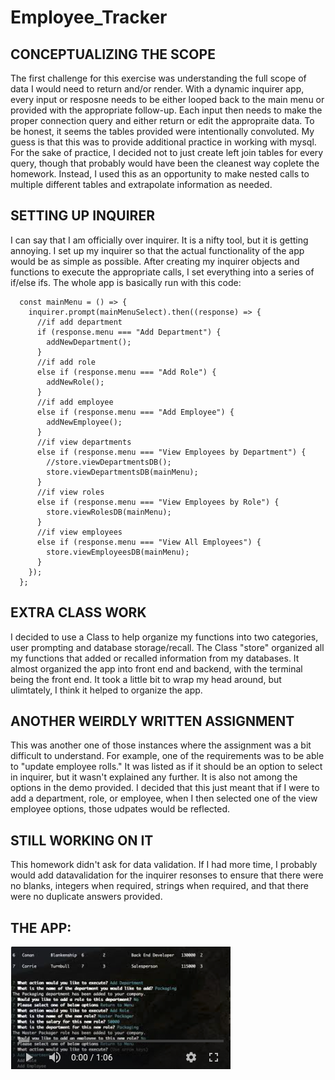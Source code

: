# Employee_Tracker

## CONCEPTUALIZING THE SCOPE

The first challenge for this exercise was understanding the full scope of data I would need to return and/or render. With a dynamic inquirer app, every input or resposne needs to be either looped back to the main menu or provided with the appropriate follow-up. Each input then needs to make the proper connection query and either return or edit the appropraite data. To be honest, it seems the tables provided were intentionally convoluted. My guess is that this was to provide additional practice in working with mysql. For the sake of practice, I decided not to just create left join tables for every query, though that probably would have been the cleanest way coplete the homework. Instead, I used this as an opportunity to make nested calls to multiple different tables and extrapolate information as needed.

## SETTING UP INQUIRER

I can say that I am officially over inquirer. It is a nifty tool, but it is getting annoying. I set up my inquirer so that the actual functionality of the app would be as simple as possible. After creating my inquirer objects and functions to execute the appropriate calls, I set everything into a series of if/else ifs. The whole app is basically run with this code:

```
  const mainMenu = () => {
    inquirer.prompt(mainMenuSelect).then((response) => {
      //if add department
      if (response.menu === "Add Department") {
        addNewDepartment();
      }
      //if add role
      else if (response.menu === "Add Role") {
        addNewRole();
      }
      //if add employee
      else if (response.menu === "Add Employee") {
        addNewEmployee();
      }
      //if view departments
      else if (response.menu === "View Employees by Department") {
        //store.viewDepartmentsDB();
        store.viewDepartmentsDB(mainMenu);
      }
      //if view roles
      else if (response.menu === "View Employees by Role") {
        store.viewRolesDB(mainMenu);
      }
      //if view employees
      else if (response.menu === "View All Employees") {
        store.viewEmployeesDB(mainMenu);
      }
    });
  };
```

## EXTRA CLASS WORK

I decided to use a Class to help organize my functions into two categories, user prompting and database storage/recall. The Class "store" organized all my functions that added or recalled information from my databases. It almost organized the app into front end and backend, with the terminal being the front end. It took a little bit to wrap my head around, but ulimtately, I think it helped to organize the app.

## ANOTHER WEIRDLY WRITTEN ASSIGNMENT

This was another one of those instances where the assignment was a bit difficult to understand. For example, one of the requirements was to be able to "update employee rolls." It was listed as if it should be an option to select in inquirer, but it wasn't explained any further. It is also not among the options in the demo provided. I decided that this just meant that if I were to add a department, role, or employee, when I then selected one of the view employee options, those udpates would be reflected.

## STILL WORKING ON IT

This homework didn't ask for data validation. If I had more time, I probably would add datavalidation for the inquirer resonses to ensure that there were no blanks, integers when required, strings when required, and that there were no duplicate answers provided.

## THE APP:

[![Click Through of App](assets/videoImg.png)](https://youtu.be/pqUVb0H23CY)
